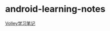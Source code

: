 # android-learning-notes
[Volley学习笔记](https://github.com/MrTrying/android-learning-notes/blob/master/Volley/Volley%E5%AD%A6%E4%B9%A0%E7%AC%94%E8%AE%B0.md "Volley学习笔记")

